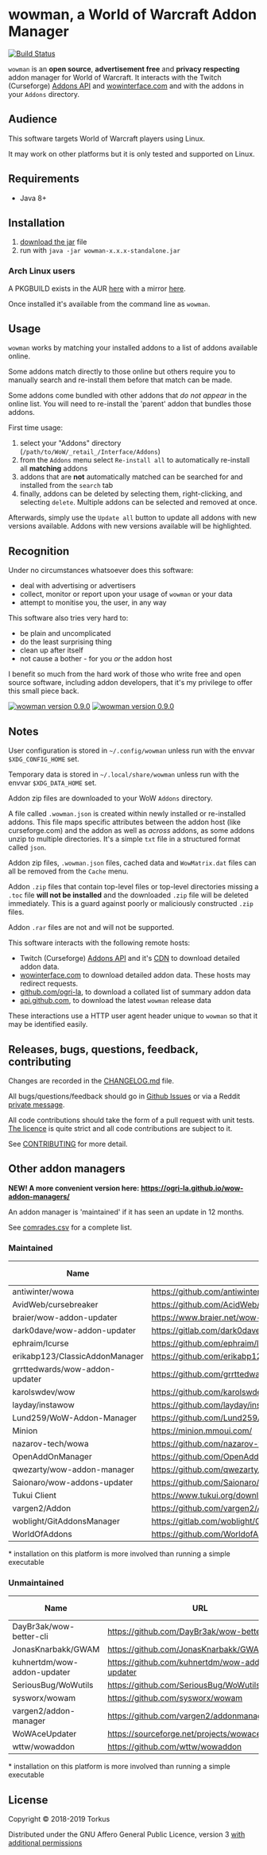 # wowman, a World of Warcraft Addon Manager

[![Build Status](https://travis-ci.org/ogri-la/wowman.svg?branch=master)](https://travis-ci.org/ogri-la/wowman)

`wowman` is an **open source**, **advertisement free** and **privacy respecting** addon manager for World of Warcraft. 
It interacts with the Twitch (Curseforge) [Addons API](https://addons-ecs.forgesvc.net) and 
[wowinterface.com](https://wowinterface.com/addons.php) and with the addons in your `Addons` directory.

## Audience

This software targets World of Warcraft players using Linux.

It may work on other platforms but it is only tested and supported on Linux.

## Requirements

* Java 8+

## Installation

1. [download the jar](https://github.com/ogri-la/wowman/releases/download/0.9.2/wowman-0.9.2-standalone.jar) file
2. run with `java -jar wowman-x.x.x-standalone.jar`

### Arch Linux users

A PKGBUILD exists in the AUR [here](https://aur.archlinux.org/packages/wowman/) 
with a mirror [here](https://github.com/ogri-la/wowman-pkgbuild/). 

Once installed it's available from the command line as `wowman`.

## Usage

`wowman` works by matching your installed addons to a list of addons available online.

Some addons match directly to those online but others require you to manually search and re-install them before that 
match can be made.

Some addons come bundled with other addons that *do not appear* in the online list. You will need to re-install the 
'parent' addon that bundles those addons.

First time usage:

1. select your "Addons" directory (`/path/to/WoW/_retail_/Interface/Addons`)
2. from the `Addons` menu select `Re-install all` to automatically re-install all **matching** addons
3. addons that are **not** automatically matched can be searched for and installed from the `search` tab
4. finally, addons can be deleted by selecting them, right-clicking, and selecting `delete`. Multiple addons can be 
selected and removed at once.

Afterwards, simply use the `Update all` button to update all addons with new versions available. 
Addons with new versions available will be highlighted.

## Recognition

Under no circumstances whatsoever does this software:

* deal with advertising or advertisers
* collect, monitor or report upon your usage of `wowman` or your data
* attempt to monitise you, the user, in any way

This software also tries very hard to:

* be plain and uncomplicated
* do the least surprising thing
* clean up after itself
* not cause a bother - for you *or* the addon host

I benefit so much from the hard work of those who write free and open source software, including addon developers, 
that it's my privilege to offer this small piece back.

[![wowman version 0.9.0](./screenshots/screenshot-0.9.0-installed-thumbnail.jpg)](./screenshots/screenshot-0.9.0-installed.png?raw=true) [![wowman version 0.9.0](./screenshots/screenshot-0.9.0-search-thumbnail.jpg)](./screenshots/screenshot-0.9.0-search.png?raw=true)

## Notes

User configuration is stored in `~/.config/wowman` unless run with the envvar `$XDG_CONFIG_HOME` set.

Temporary data is stored in `~/.local/share/wowman` unless run with the envvar `$XDG_DATA_HOME` set.

Addon zip files are downloaded to your WoW `Addons` directory.

A file called `.wowman.json` is created within newly installed or re-installed addons. This file maps specific 
attributes between the addon host (like curseforge.com) and the addon as well as *across* addons, as some addons unzip 
to multiple directories. It's a simple `txt` file in a structured format called `json`.

Addon zip files, `.wowman.json` files, cached data and `WowMatrix.dat` files can all be removed from the `Cache` menu.

Addon `.zip` files that contain top-level files or top-level directories missing a `.toc` file **will not be installed**
and the downloaded `.zip` file will be deleted immediately. This is a guard against poorly or maliciously constructed
`.zip` files.

Addon `.rar` files are not and will not be supported.

This software interacts with the following remote hosts:

* Twitch (Curseforge) [Addons API](https://addons-ecs.forgesvc.net/) and it's [CDN](https://edge.forgecdn.net/) to 
download detailed addon data.
* [wowinterface.com](https://wowinterface.com) to download detailed addon data. These hosts may redirect requests.
* [github.com/ogri-la](https://github.com/ogri-la), to download a collated list of summary addon data
* [api.github.com](https://developer.github.com/v3/repos/releases), to download the latest `wowman` release data

These interactions use a HTTP user agent header unique to `wowman` so that it may be identified easily.

## Releases, bugs, questions, feedback, contributing

Changes are recorded in the [CHANGELOG.md](CHANGELOG.md) file.

All bugs/questions/feedback should go in [Github Issues](https://github.com/ogri-la/wowman/issues) or 
via a Reddit [private message](https://www.reddit.com/message/compose/?to=torkus-jr&subject=wowman).

All code contributions should take the form of a pull request with unit tests.  
[The licence](LICENCE.txt) is quite strict and all code contributions are subject to it.

See [CONTRIBUTING](CONTRIBUTING.md) for more detail.

## Other addon managers

**NEW! A more convenient version here: https://ogri-la.github.io/wow-addon-managers/**

An addon manager is 'maintained' if it has seen an update in 12 months.

See [comrades.csv](comrades.csv) for a complete list.

### Maintained 

| Name                           | URL                                                  | Maintained | Linux | Mac  | Windows | UI  | Retail | Classic | F/OSS | Source Available | Ads | EULA | Language   | 
|--------------------------------|------------------------------------------------------|------------|-------|------|---------|-----|--------|---------|-------|------------------|-----|------|------------| 
| antiwinter/wowa                | https://github.com/antiwinter/wowa                   | yes        | yes*  | yes* | yes*    | CLI | yes    | yes     | yes   | yes              | no  | no   | Javascript | 
| AvidWeb/cursebreaker           | https://github.com/AcidWeb/CurseBreaker              | yes        | no    | no   | yes     | TUI | yes    | yes     | yes   | yes              | no  | no   | Python     | 
| braier/wow-addon-updater       | https://www.braier.net/wow-addon-updater/index.html  | yes        | yes   | yes  | yes     | GUI | yes    | no      | yes   | yes              | no  | no   | Pascal     | 
| dark0dave/wow-addon-updater    | https://gitlab.com/dark0dave/wow-addon-updater       | yes        | yes*  | yes  | yes     | CLI | yes    | yes     | yes   | yes              | no  | no   | Python     | 
| ephraim/lcurse                 | https://github.com/ephraim/lcurse                    | yes        | yes   | no   | no      | GUI | yes    | no      | no    | yes              | no  | no   | Python     | 
| erikabp123/ClassicAddonManager | https://github.com/erikabp123/ClassicAddonManager    | yes        | no    | no   | yes     | GUI | no     | yes     | yes   | yes              | no  | no   | Java       | 
| grrttedwards/wow-addon-updater | https://github.com/grrttedwards/wow-addon-updater    | yes        | yes*  | yes  | yes     | CLI | yes    | yes     | yes   | yes              | no  | no   | Python     | 
| karolswdev/wow                 | https://github.com/karolswdev/wow                    | yes        | no    | no   | yes     | CLI | no     | yes     | no    | yes              | no  | no   | C#         | 
| layday/instawow                | https://github.com/layday/instawow                   | yes        | yes*  | yes* | yes*    | CLI | yes    | yes     | yes   | yes              | no  | no   | Python     | 
| Lund259/WoW-Addon-Manager      | https://github.com/Lund259/WoW-Addon-Manager         | yes        | no    | no   | yes     | GUI | yes    | no      | yes   | yes              | no  | no   | C#         | 
| Minion                         | https://minion.mmoui.com/                            | yes        | yes*  | yes  | yes     | GUI | yes    | yes     | no    | no               | yes | yes  | Java       | 
| nazarov-tech/wowa              | https://github.com/nazarov-tech/wowa                 | yes        | yes*  | yes* | yes     | CLI | yes    | no      | yes   | yes              | no  | no   | Python     | 
| OpenAddOnManager               | https://github.com/OpenAddOnManager/OpenAddOnManager | yes        | no    | no   | yes     | GUI | yes    | no      | yes   | yes              | no  | no   | C#         | 
| qwezarty/wow-addon-manager     | https://github.com/qwezarty/wow-addon-manager        | yes        | yes*  | no   | no      | CLI | yes    | no      | yes   | yes              | no  | no   | Python     | 
| Saionaro/wow-addons-updater    | https://github.com/Saionaro/wow-addons-updater       | yes        | yes   | yes  | yes     | GUI | yes    | no      | yes   | yes              | no  | no   | Javascript | 
| Tukui Client                   | https://www.tukui.org/download.php?client=win        | yes        | no    | no   | yes     | GUI | yes    | no      | no    | no               | ?   | ?    | ?          | 
| vargen2/Addon                  | https://github.com/vargen2/Addon                     | yes        | no    | no   | yes     | GUI | yes    | yes     | yes   | yes              | no  | no   | C#         | 
| woblight/GitAddonsManager      | https://gitlab.com/woblight/GitAddonsManager         | yes        | yes   | no   | yes     | GUI | yes    | no      | yes   | yes              | no  | no   | C++        | 
| WorldOfAddons                  | https://github.com/WorldofAddons/worldofaddons       | yes        | yes*  | yes* | yes     | GUI | yes    | no      | yes   | yes              | no  | no   | Javascript | 

\* installation on this platform is more involved than running a simple executable

### Unmaintained 

| Name                        | URL                                             | Maintained | Linux | Mac  | Windows | UI  | Retail | Classic | F/OSS | Source Available | Ads | EULA | Language   | 
|-----------------------------|-------------------------------------------------|------------|-------|------|---------|-----|--------|---------|-------|------------------|-----|------|------------| 
| DayBr3ak/wow-better-cli     | https://github.com/DayBr3ak/wow-better-cli      | no         | yes*  | yes* | yes*    | CLI | yes    | no      | yes   | yes              | no  | no   | Javascript | 
| JonasKnarbakk/GWAM          | https://github.com/JonasKnarbakk/GWAM           | no         | yes*  | yes* | yes*    | GUI | yes    | no      | yes   | yes              | no  | no   | C++        | 
| kuhnertdm/wow-addon-updater | https://github.com/kuhnertdm/wow-addon-updater  | no         | yes*  | yes  | yes     | CLI | yes    | no      | yes   | yes              | no  | no   | Python     | 
| SeriousBug/WoWutils         | https://github.com/SeriousBug/WoWutils          | no         | yes   | no   | no      | CLI | yes    | no      | yes   | yes              | no  | no   | Bash       | 
| sysworx/wowam               | https://github.com/sysworx/wowam                | no         | no    | yes  | yes     | GUI | yes    | no      | no    | yes              | no  | yes* | XOJO       | 
| vargen2/addon-manager       | https://github.com/vargen2/addonmanager         | no         | no    | no   | yes*    | GUI | yes    | no      | yes   | yes              | no  | no   | Java       | 
| WoWAceUpdater               | https://sourceforge.net/projects/wowaceupdater/ | no         | no    | no   | yes     | GUI | yes    | no      | yes   | yes              | ?   | ?    | ?          | 
| wttw/wowaddon               | https://github.com/wttw/wowaddon                | no         | yes   | yes  | yes     | CLI | yes    | no      | yes   | yes              | no  | no   | Go         | 

\* installation on this platform is more involved than running a simple executable

## License

Copyright © 2018-2019 Torkus

Distributed under the GNU Affero General Public Licence, version 3 [with additional permissions](LICENCE.txt#L665)

